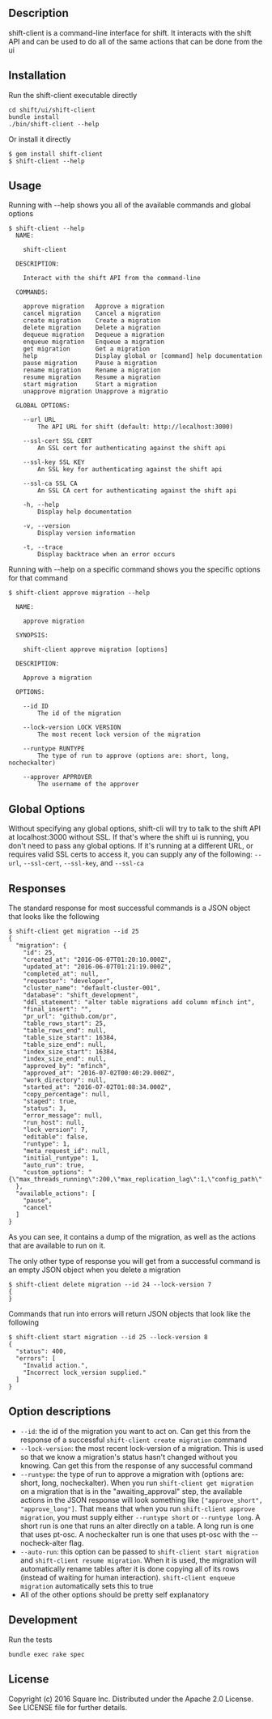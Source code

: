 Description
------
shift-client is a command-line interface for shift. It interacts with the shift API and can be used to do all of the same actions that can be done from the ui

Installation
------
Run the shift-client executable directly
```
cd shift/ui/shift-client
bundle install
./bin/shift-client --help
```
Or install it directly
```
$ gem install shift-client
$ shift-client --help
```

Usage
------
Running with --help shows you all of the available commands and global options
```
$ shift-client --help
  NAME:

    shift-client

  DESCRIPTION:

    Interact with the shift API from the command-line

  COMMANDS:

    approve migration   Approve a migration
    cancel migration    Cancel a migration
    create migration    Create a migration
    delete migration    Delete a migration
    dequeue migration   Dequeue a migration
    enqueue migration   Enqueue a migration
    get migration       Get a migration
    help                Display global or [command] help documentation
    pause migration     Pause a migration
    rename migration    Rename a migration
    resume migration    Resume a migration
    start migration     Start a migration
    unapprove migration Unapprove a migratio

  GLOBAL OPTIONS:

    --url URL
        The API URL for shift (default: http://localhost:3000)

    --ssl-cert SSL CERT
        An SSL cert for authenticating against the shift api

    --ssl-key SSL KEY
        An SSL key for authenticating against the shift api

    --ssl-ca SSL CA
        An SSL CA cert for authenticating against the shift api

    -h, --help
        Display help documentation

    -v, --version
        Display version information

    -t, --trace
        Display backtrace when an error occurs
```

Running with --help on a specific command shows you the specific options for that command
```
$ shift-client approve migration --help

  NAME:

    approve migration

  SYNOPSIS:

    shift-client approve migration [options]

  DESCRIPTION:

    Approve a migration

  OPTIONS:

    --id ID
        The id of the migration

    --lock-version LOCK VERSION
        The most recent lock version of the migration

    --runtype RUNTYPE
        The type of run to approve (options are: short, long, nocheckalter)

    --approver APPROVER
        The username of the approver

```

## Global Options
Without specifying any global options, shift-cli will try to talk to the shift API at localhost:3000 without SSL. If that's where the shift ui is running, you don't need to pass any global options. If it's running at a different URL, or requires valid SSL certs to access it, you can supply any of the following: `--url`, `--ssl-cert`, `--ssl-key`, and `--ssl-ca`

## Responses
The standard response for most successful commands is a JSON object that looks like the following
```
$ shift-client get migration --id 25
{
  "migration": {
    "id": 25,
    "created_at": "2016-06-07T01:20:10.000Z",
    "updated_at": "2016-06-07T01:21:19.000Z",
    "completed_at": null,
    "requestor": "developer",
    "cluster_name": "default-cluster-001",
    "database": "shift_development",
    "ddl_statement": "alter table migrations add column mfinch int",
    "final_insert": "",
    "pr_url": "github.com/pr",
    "table_rows_start": 25,
    "table_rows_end": null,
    "table_size_start": 16384,
    "table_size_end": null,
    "index_size_start": 16384,
    "index_size_end": null,
    "approved_by": "mfinch",
    "approved_at": "2016-07-02T00:40:29.000Z",
    "work_directory": null,
    "started_at": "2016-07-02T01:08:34.000Z",
    "copy_percentage": null,
    "staged": true,
    "status": 3,
    "error_message": null,
    "run_host": null,
    "lock_version": 7,
    "editable": false,
    "runtype": 1,
    "meta_request_id": null,
    "initial_runtype": 1,
    "auto_run": true,
    "custom_options": "{\"max_threads_running\":200,\"max_replication_lag\":1,\"config_path\":\"\",\"recursion_method\":\"\"}"
  },
  "available_actions": [
    "pause",
    "cancel"
  ]
}
```
As you can see, it contains a dump of the migration, as well as the actions that are available to run on it.

The only other type of response you will get from a successful command is an empty JSON object when you delete a migration
```
$ shift-client delete migration --id 24 --lock-version 7
{
}
```

Commands that run into errors will return JSON objects that look like the following
```
$ shift-client start migration --id 25 --lock-version 8
{
  "status": 400,
  "errors": [
    "Invalid action.",
    "Incorrect lock_version supplied."
  ]
}
```

## Option descriptions
* `--id`: the id of the migration you want to act on. Can get this from the response of a successful `shift-client create migration` command
* `--lock-version`: the most recent lock-version of a migration. This is used so that we know a migration's status hasn't changed without you knowing. Can get this from the response of any successful command
* `--runtype`: the type of run to approve a migration with (options are: short, long, nocheckalter). When you run `shift-client get migration` on a migration that is in the "awaiting_approval" step, the available actions in the JSON response will look something like `["approve_short", "approve_long"]`. That means that when you run `shift-client approve migration`, you must supply either `--runtype short` or `--runtype long`. A short run is one that runs an alter directly on a table. A long run is one that uses pt-osc. A nocheckalter run is one that uses pt-osc with the --nocheck-alter flag.
* `--auto-run`: this option can be passed to `shift-client start migration` and `shift-client resume migration`. When it is used, the migration will automatically rename tables after it is done copying all of its rows (instead of waiting for human interaction). `shift-client enqueue migration` automatically sets this to true
* All of the other options should be pretty self explanatory

Development
------
Run the tests
```
bundle exec rake spec
```

## License

Copyright (c) 2016 Square Inc. Distributed under the Apache 2.0 License.
See LICENSE file for further details.
